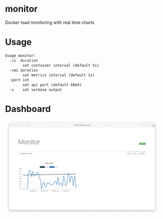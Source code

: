 # monitor
Docker load monitoring with real time charts


# Usage
```
Usage monitor:
  -ci  duration
    	set container interval (default 5s)
  -cmi duration
    	set metrics interval (default 1s)
  -port int
    	set api port (default 6664)
  -v	set verbose output
```

# Dashboard
![](./monitor.png)
